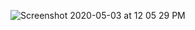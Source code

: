 ![Screenshot 2020-05-03 at 12 05 29 PM](https://user-images.githubusercontent.com/40122399/80907687-983b6080-8d36-11ea-9a45-e5e980156fab.png)
